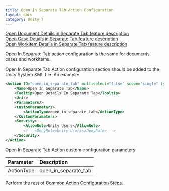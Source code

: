 ```yaml
---
title: Open In Separate Tab Action Configuration
layout: docs
category: Unity 7
---
```

[Open Document Details in Separate Tab feature description](../../features/document-management/document-details.md#how-to-use-document-details)  
[Open Case Details in Separate Tab feature description](../../features/case-management/case-details.md#how-to-use-case-details)  
[Open Workitem Details in Separate Tab feature description](../../features/process-management/workitem-details.md#how-to-use-workitem-details)  

Open In Separate Tab action configuration is the same for documents, cases and workitems.

Open In Separate Tab Action configuration section should be added to the Unity System XML file. An example:

```xml
<Action ID="open_in_separate_tab" multiselect="false" scope="single" type="toolbar">
    <Name>Open In Separate Tab</Name>
    <Tooltip>Open Details In Separate Tab</Tooltip>
    <Uri/>
    <Parameters/>
    <CustomParameters>
        <ActionType>open_in_separate_tab</ActionType>
    </CustomParameters>
    <Security>
        <AllowRole>Unity Users</AllowRole>
        <!-- <DenyRole>Unity Users</DenyRole> -->
    </Security>
</Action>
```

Open In Separate Tab Action custom configuration parameters:

| Parameter | Description |
|:----|:-------------------|
|ActionType | open_in_separate_tab |

Perform the rest of [Common Action Configuration Steps](../actions.md#common-actions-configuration-steps). 
